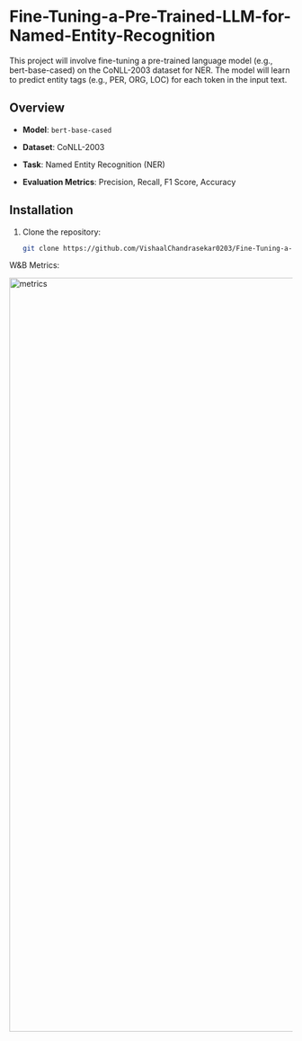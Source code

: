# Fine-Tuning-a-Pre-Trained-LLM-for-Named-Entity-Recognition
This project will involve fine-tuning a pre-trained language model (e.g., bert-base-cased) on the CoNLL-2003 dataset for NER. The model will learn to predict entity tags (e.g., PER, ORG, LOC) for each token in the input text.

## Overview
- **Model**: `bert-base-cased`

- **Dataset**: CoNLL-2003
- **Task**: Named Entity Recognition (NER)
- **Evaluation Metrics**: Precision, Recall, F1 Score, Accuracy

## Installation
1. Clone the repository:
   ```bash
   git clone https://github.com/VishaalChandrasekar0203/Fine-Tuning-a-Pre-Trained-LLM-for-Named-Entity-Recognition.git


W&B Metrics: 

<img width="1342" alt="metrics" src="https://github.com/user-attachments/assets/6f1f8c63-c906-4b62-b11e-24add28e3e84" />
